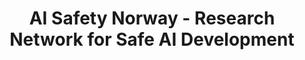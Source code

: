 ---
layout: home.njk
title: "AI Safety Norway - Research Network for Safe AI Development"
permalink: /en/
pageClass: home
lang: en
description: "Norway's leading organization for AI safety research and advocacy. We work toward responsible and beneficial artificial intelligence through research, policy, and community."
pageType: "website"
keywords: "AI safety Norway, artificial intelligence safety, AI risks, AI governance, Norwegian AI research, AI alignment, AI policy, AI regulation, AI ethics"
sitemapPriority: 1.0
sitemapChangefreq: "weekly"
image: "/img/social-share-image.jpg"
--- 